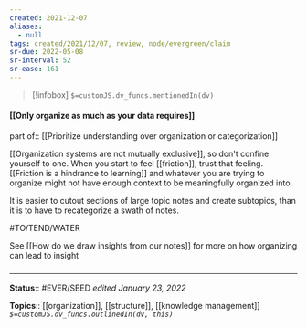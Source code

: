 ```yaml
---
created: 2021-12-07 
aliases:
  - null
tags: created/2021/12/07, review, node/evergreen/claim
sr-due: 2022-05-08
sr-interval: 52
sr-ease: 161
---
```

> [!infobox]
`$=customJS.dv_funcs.mentionedIn(dv)`

#### [[Only organize as much as your data requires]] 

part of:: [[Prioritize understanding over organization or categorization]]

[[Organization systems are not mutually exclusive]], so don't confine yourself to one.
When you start to feel [[friction]], trust that feeling. [[Friction is a hindrance to learning]] and whatever you are trying to organize might not have enough context to be meaningfully organized into

It is easier to cutout sections of large topic notes and create subtopics, than it is to have to recategorize a swath of notes. 

#TO/TEND/WATER 

See [[How do we draw insights from our notes]] for more on how organizing can lead to insight

### <hr class="footnote"/>

**Status**:: #EVER/SEED 
*edited January 23, 2022*

**Topics**:: [[organization]], [[structure]], [[knowledge management]]
*`$=customJS.dv_funcs.outlinedIn(dv, this)`*
